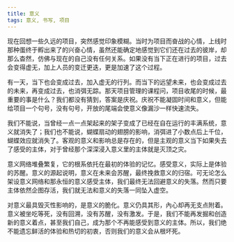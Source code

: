 ```yaml
---
title: 意义
tags: 意义, 书写, 项目
---
```



现在回想一些久远的项目，突然感觉印象模糊。当时为项目而奋战的心情，上线时那种蛋终于孵出来了的兴奋心情，虽然还能确定地感觉到它们还在过去的彼岸，却那么杳然，仿佛与现在的自己没有任何关系。如果没有当下正在进行的项目，过去会变得虚无，加上人员的变迁更迭，更是加速了这个过程。

有一天，当下也会变成过去，加入虚无的行列。而当下的远望未来，也会变成过去的未来，再变成过去，也消弭无踪。那天项目管理的课程问，项目收尾的时候，最重要的事是什么？我们都没有猜到，答案是庆祝。庆祝不能凝固时间和意义，但能给项目一个句号，没有句号，开放的尾端会使意义像漏沙一样快速流失。

我们不能说，当曾经一点一点架起来的架子变成了已经在自在运行的丰满系统，意义就消失了；我们也不能说，蝴蝶扇动的翅膀的影响，消弭进了小数点后上千位，蝴蝶效应就消失了。客观的意义和影响总是存在的，但是主观的意义当下如果失去了感受的主体，对于曾经那个深深浸入意义里的主体就是灭顶之灾。

意义网络堆叠繁复，它的根系依托在最初的体验的记忆。感受意义，实际上是体验的苏醒。意义的源起说明，意义在未来会苏醒，最终挽救意义的归宿。可无论怎么架设意义网络和那永恒的意义感受主体，我们最终无法回避意义的失落。然而只要主体依然企图存活，我们就无法和意义的失落一同坠入虚空。

对意义最具毁灭性影响的，是意义的脆化。意义仍具其形，內心却再无支点附着。意义被坐吃等死，没有回溯，没有苏醒，没有激发。于是，我们不能再发掘和创造新的意义着点，甚至我们自己，成为那个不再能感受到意义的主体。所以，我们绝不能遗忘鲜活的体验和热切的初衷，否则我们的意义会从根坏死。

